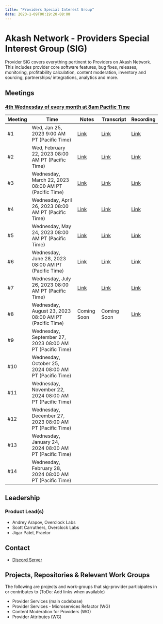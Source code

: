```yaml
---
title: "Providers Special Interest Group"
date: 2023-1-09T00:19:20-08:00
---
```


# Akash Network - Providers Special Interest Group (SIG)

Provider SIG covers everything pertinent to Providers on Akash Network. This includes provider core software features, bug fixes, releases, monitoring, profitability calculation, content moderation, inventory and sourcing, partnerships/ integrations, analytics and more.

## Meetings

### [4th Wednesday of every month at 8am Pacific Time](https://calendar.google.com/calendar/u/0?cid=Y18yNWU1ZTM3NDhlNGM0YWI3YTU1ZjQxZmJjNWViZWJjYzBhMDNiNDBmYjAyODc4NWYxNDE1OWJmYWViZWExMmUyQGdyb3VwLmNhbGVuZGFyLmdvb2dsZS5jb20)



| Meeting | Time | Notes | Transcript | Recording
| --- | --- | --- | --- | --- |
| #1 | Wed, Jan 25, 2023 9:00 AM PT (Pacific Time) | [Link](https://github.com/akash-network/community/blob/main/sig-providers/meetings/001-2023-01-25.md) | [Link](https://github.com/akash-network/community/blob/main/sig-providers/meetings/001-2023-01-25.md#transcript) | [Link](https://ul6obj7t6ueiuh7zjrlxfhr6ybeatjt4iox6mbvwvgzju5rwnwqa.arweave.net/ovzgp_P1CIof-UxXcp4-wEgJpnxDr-YGtqmymnY2baA)
| #2 | Wed, February 22, 2023 08:00 AM PT (Pacific Time) | [Link](https://github.com/akash-network/community/blob/main/sig-providers/meetings/002-2023-02-22.md) | [Link](https://github.com/akash-network/community/blob/main/sig-providers/meetings/002-2023-02-22.md#transcript) | [Link](https://p6g7zknocnrow2tlz4mjj5jdj2kallje75f3l56r4xskcky56llq.arweave.net/f438qa4TYutqa88YlPUjTpQFrST_S7X30eXkoSsd8tc)
| #3 | Wednesday, March 22, 2023 08:00 AM PT (Pacific Time) | [Link](https://github.com/akash-network/community/blob/main/sig-providers/meetings/003-2023-03-22.md)   | [Link](https://github.com/akash-network/community/blob/main/sig-providers/meetings/003-2023-03-22.md#transcript)  | [Link](https://cfka4pfl3wgmzbphlkmzsmitnlohvfldmfixfw3wx7j4arekbnma.arweave.net/EVQOPKvdjMyF51qZmTETatx6lWNhUXLbdr_TwESKC1g)
| #4 | Wednesday, April 26, 2023 08:00 AM PT (Pacific Time) | [Link](https://github.com/akash-network/community/blob/main/sig-providers/meetings/004-2023-04-26.md)   | [Link](https://github.com/akash-network/community/blob/main/sig-providers/meetings/004-2023-04-26.md#transcript)  | [Link](https://gp5vbb2mg74mbgmf4xkefpotbgvrqfzibdjcsizh5nvejmu6p5ia.arweave.net/M_tQh0w3-MCZheXUQr3TCasYFygI0ikjJ-tqRLKef1A)
| #5 | Wednesday, May 24, 2023 08:00 AM PT (Pacific Time) |[Link](https://github.com/akash-network/community/blob/main/sig-providers/meetings/005-2023-05-24.md)   | [Link](https://github.com/akash-network/community/blob/main/sig-providers/meetings/005-2023-05-24.md#transcript)  | [Link](https://if3z55gxv2gojopfrcixtyb2koadlpgx53jjgvdz5lj2ggziyujq.arweave.net/QXee9NeujOS55YiReeA6U4A1vNfu0pNUeerToxsoxRM)
| #6 | Wednesday, June 28, 2023 08:00 AM PT (Pacific Time) |[Link](https://github.com/akash-network/community/blob/main/sig-providers/meetings/006-2023-06-28.md)   |[Link](https://github.com/akash-network/community/blob/main/sig-providers/meetings/006-2023-06-28.md#transcript)  |[Link](https://2jhvugx5hdjf64c3a7bilpuy3rvlluzkxpxxzkzuiojxdz5le47q.arweave.net/0k9aGv040l9wWwfChb6Y3Gq10yq773yrNEOTceerJz8)
| #7 | Wednesday, July 26, 2023 08:00 AM PT (Pacific Time) |[Link](https://github.com/akash-network/community/blob/main/sig-providers/meetings/007-2023-07-26.md)   |[Link](https://github.com/akash-network/community/blob/main/sig-providers/meetings/007-2023-07-26.md#transcript)  | [Link](https://uhtiiuhhwfdou4iqzzpavcyys5zi7o7zkm4surfahhhqvogmkxia.arweave.net/oeaEUOexRupxEM5eCosYl3KPu_lTOSpEoDnPCrjMVdA)
| #8 | Wednesday, August 23, 2023 08:00 AM PT (Pacific Time) | Coming Soon   | Coming Soon |[Link](https://nx67v3sczxu3p7okp6c2gjo3npkxrm77kehza2upyyolb3qzi4sq.arweave.net/bf367kLN6bf9yn-FoyXba9V4s_9RD5Bqj8YcsO4ZRyU)
| #9 | Wednesday, September 27, 2023 08:00 AM PT (Pacific Time) |   |  |
| #10 | Wednesday, October 25, 2024 08:00 AM PT (Pacific Time) |   |  |
| #11 | Wednesday, November 22, 2024 08:00 AM PT (Pacific Time) |   |  |
| #12 | Wednesday, December 27, 2023 08:00 AM PT (Pacific Time) |   |  |
| #13 | Wednesday, January 24, 2024 08:00 AM PT (Pacific Time) |   |  |
| #14 | Wednesday, February 28, 2024 08:00 AM PT (Pacific Time) |   |  |

## Leadership

### Product Lead(s)

- Andrey Arapov, Overclock Labs
- Scott Carruthers, Overclock Labs
- Jigar Patel, Praetor


## Contact

- [Discord Server](https://discord.com/channels/747885925232672829/1062750618713862275/1063150051590947010)

## Projects, Repositories & Relevant Work Groups

The following are projects and work-groups that sig-provider participates in or contributes to (ToDo: Add links when available)

- Provider Services (main codebase)
- Provider Services - Microservices Refactor (WG)
- Content Moderation for Providers (WG)
- Provider Attributes (WG)
